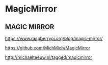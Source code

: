 # MagicMirror



## MAGIC MIRROR

https://www.raspberrypi.org/blog/magic-mirror/


https://github.com/MichMich/MagicMirror



http://michaelteeuw.nl/tagged/magicmirror












